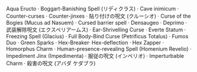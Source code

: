 Aqua Eructo ·
 Boggart-Banishing Spell (リディクラス) ·
 Cave inimicum ·
  Counter-curses
· Counter-jinxes ·
 貼り付けの呪文 (クルーシオ) · 
 Curse of the Bogies (Mucus ad Nasuem) ·
  Cursed barrier spell · 
  Densaugeo ·
   Deprimo ·
    武装解除呪文 (エクスペリアームス) ·
     Ear-Shrivelling Curse · Everte Statum · Freezing Spell (Glacius) · Full Body-Bind Curse (Petrificus Totalus) · Fumos Duo · Green Sparks · Hex-Breaker· Hex-deflection · Hex Zapper · Homorphus Charm · Human-presence-revealing Spell (Homenium Revelio) · Impediment Jinx (Impedimenta) · 服従の呪文 (インペリオ) · Imperturbable Charm · 殺害の呪文 (アバダ ケダブラ) 